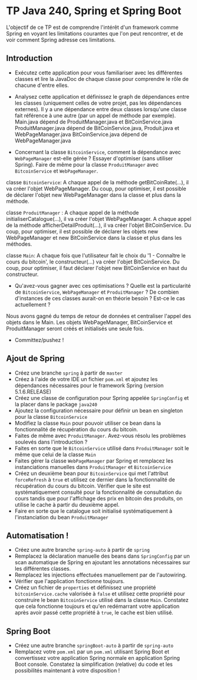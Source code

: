 # TP Java 240, Spring et Spring Boot

L'objectif de ce TP est de comprendre l'intérêt d'un framework comme Spring en voyant les limitations courantes que l'on peut rencontrer, et de voir comment Spring adresse ces limitations.

## Introduction

- Exécutez cette application pour vous familiariser avec les différentes classes et lire la JavaDoc de chaque classe pour comprendre le rôle de chacune d'entre elles.
- Analysez cette application et définissez le graph de dépendances entre les classes (uniquement celles de votre projet, pas les dépendances externes). Il y a une dépendance entre deux classes lorsqu'une classe fait référence à une autre (par un appel de méthode par exemple).
Main.java dépend de ProduitManager.java et BitCoinService.java
ProduitManager.java dépend de BitCoinService.java, Produit.java et WebPageManager.java
BitCoinService.java dépend de WebPageManager.java

- Concernant la classe `BitcoinService`, comment la dépendance avec `WebPageManager` est-elle gérée ? 
Essayer d'optimiser (sans utiliser Spring). Faire de même pour la classe `ProduitManager` avec `BitcoinService` et `WebPageManager`. 

classe `BitcoinService`: A chaque appel de la méthode getBitCoinRate(...), il va créer l'objet WebPageManager. Du coup, pour optimiser, il est possible de déclarer l'objet new WebPageManager dans la classe et plus dans la méthode.

classe `ProduitManager` : A chaque appel de la méthode initialiserCatalogue(...), il va créer l'objet WebPageManager. A chaque appel de la méthode afficherDetailProduit(...), il va créer l'objet BitCoinService. Du coup, pour optimiser, il est possible de déclarer les objets new WebPageManager et new BitCoinService dans la classe et plus dans les méthodes. 

classe `Main`: A chaque fois que l'utilisateur fait le choix du '1 - Connaître le cours du bitcoin', le constructeur(...) va créer l'objet BitCoinService. Du coup, pour optimiser, il faut déclarer l'objet new BitCoinService en haut du constructeur.

- Qu'avez-vous gagner avec ces optimisations ? Quelle est la particularité de `BitcoinService`, `WebPageManager` et `ProduitManager` ? De combien d'instances de ces classes aurait-on en théorie besoin ? Est-ce le cas actuellement ?

Nous avons gagné du temps de retour de données et centraliser l'appel des objets dans le Main. Les objets WebPageManager, BitCoinService et ProduitManager seront créés et initialisés une seule fois.

- Committez/pushez !

## Ajout de Spring

- Créez une branche `spring` à partir de `master`
- Créez à l'aide de votre IDE un fichier `pom.xml` et ajoutez les dépendances nécessaires pour le framework Spring (version 5.1.6.RELEASE)
- Créez une classe de configuration pour Spring appelée `SpringConfig` et la placer dans le package `java240`
- Ajoutez la configuration nécessaire pour définir un bean en singleton pour la classe `BitcoinService`
- Modifiez la classe `Main` pour pouvoir utiliser ce bean dans la fonctionnalité de récupération du cours du bitcoin.
- Faites de même avec `ProduitManager`. Avez-vous résolu les problèmes soulevés dans l'introduction ?
- Faites en sorte que le `BitcoinService` utilisé dans `ProduitManager` soit le même que celui de la classe `Main`
- Faites gérer la classe `WebPageManager` par Spring et remplacez les instanciations manuelles dans `ProduitManager` et `BitcoinService`
- Créez un deuxième bean pour `BitcoinService` qui met l'attribut `forceRefresh` à `true` et utilisez ce dernier dans la fonctionnalité de récupération du cours du bitcoin. Vérifier que le site est systématiquement consulté pour la fonctionnalité de consultation du cours tandis que pour l'affichage des prix en bitcoin des produits, on utilise le cache à partir du deuxième appel.
- Faire en sorte que le catalogue soit initialisé systématiquement à l'instanciation du bean `ProduitManager`

## Automatisation !

- Créez une autre branche `spring-auto` à partir de `spring`
- Remplacez la déclaration manuelle des beans dans `SpringConfig` par un scan automatique de Spring en ajoutant les annotations nécessaires sur les différentes classes.
- Remplacez les injections effectuées manuellement par de l'autowiring.
- Vérifier que l'application fonctionne toujours.
- Créez un fichier de `properties` et définissez une propriété `bitcoinService.cache` valorisée à `false` et utilisez cette propriété pour construire le bean `BitcoinService` utilisé dans la classe `Main`. Constatez que cela fonctionne toujours et qu'en redémarrant votre application après avoir passé cette propriété à `true`, le cache est bien utilisé.

## Spring Boot

- Créez une autre branche `springBoot-auto` à partir de `spring-auto`
- Remplacez votre `pom.xml` par un `pom.xml` utilisant Spring Boot et convertissez votre application Spring normale en application Spring Boot console. Constatez la simplification (relative) du code et les possibilités maintenant à votre disposition !
